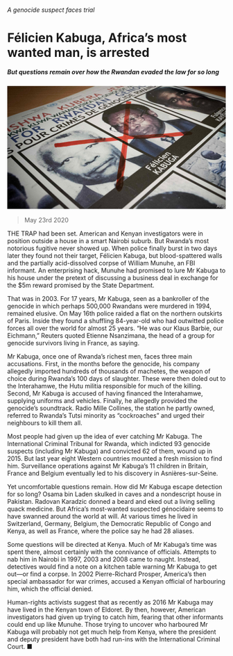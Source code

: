 ###### A genocide suspect faces trial

# Félicien Kabuga, Africa’s most wanted man, is arrested 

##### But questions remain over how the Rwandan evaded the law for so long 

![image](images/20200523_MAP502.jpg) 

> May 23rd 2020 

THE TRAP had been set. American and Kenyan investigators were in position outside a house in a smart Nairobi suburb. But Rwanda’s most notorious fugitive never showed up. When police finally burst in two days later they found not their target, Félicien Kabuga, but blood-spattered walls and the partially acid-dissolved corpse of William Munuhe, an FBI informant. An enterprising hack, Munuhe had promised to lure Mr Kabuga to his house under the pretext of discussing a business deal in exchange for the $5m reward promised by the State Department.

That was in 2003. For 17 years, Mr Kabuga, seen as a bankroller of the genocide in which perhaps 500,000 Rwandans were murdered in 1994, remained elusive. On May 16th police raided a flat on the northern outskirts of Paris. Inside they found a shuffling 84-year-old who had outwitted police forces all over the world for almost 25 years. “He was our Klaus Barbie, our Eichmann,” Reuters quoted Etienne Nsanzimana, the head of a group for genocide survivors living in France, as saying.


Mr Kabuga, once one of Rwanda’s richest men, faces three main accusations. First, in the months before the genocide, his company allegedly imported hundreds of thousands of machetes, the weapon of choice during Rwanda’s 100 days of slaughter. These were then doled out to the Interahamwe, the Hutu militia responsible for much of the killing. Second, Mr Kabuga is accused of having financed the Interahamwe, supplying uniforms and vehicles. Finally, he allegedly provided the genocide’s soundtrack. Radio Mille Collines, the station he partly owned, referred to Rwanda’s Tutsi minority as “cockroaches” and urged their neighbours to kill them all.

Most people had given up the idea of ever catching Mr Kabuga. The International Criminal Tribunal for Rwanda, which indicted 93 genocide suspects (including Mr Kabuga) and convicted 62 of them, wound up in 2015. But last year eight Western countries mounted a fresh mission to find him. Surveillance operations against Mr Kabuga’s 11 children in Britain, France and Belgium eventually led to his discovery in Asnières-sur-Seine.

Yet uncomfortable questions remain. How did Mr Kabuga escape detection for so long? Osama bin Laden skulked in caves and a nondescript house in Pakistan. Radovan Karadzic donned a beard and eked out a living selling quack medicine. But Africa’s most-wanted suspected génocidaire seems to have swanned around the world at will. At various times he lived in Switzerland, Germany, Belgium, the Democratic Republic of Congo and Kenya, as well as France, where the police say he had 28 aliases.

Some questions will be directed at Kenya. Much of Mr Kabuga’s time was spent there, almost certainly with the connivance of officials. Attempts to nab him in Nairobi in 1997, 2003 and 2008 came to naught. Instead, detectives would find a note on a kitchen table warning Mr Kabuga to get out—or find a corpse. In 2002 Pierre-Richard Prosper, America’s then special ambassador for war crimes, accused a Kenyan official of harbouring him, which the official denied.

Human-rights activists suggest that as recently as 2016 Mr Kabuga may have lived in the Kenyan town of Eldoret. By then, however, American investigators had given up trying to catch him, fearing that other informants could end up like Munuhe. Those trying to uncover who harboured Mr Kabuga will probably not get much help from Kenya, where the president and deputy president have both had run-ins with the International Criminal Court. ■

